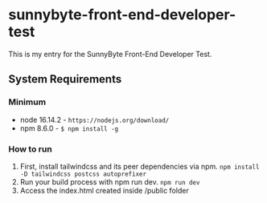 # sunnybyte-front-end-developer-test
This is my entry for the SunnyByte Front-End Developer Test.

## System Requirements

### Minimum
* node 16.14.2 - `https://nodejs.org/download/`
* npm 8.6.0 - `$ npm install -g`

### How to run
1. First, install tailwindcss and its peer dependencies via npm.
`npm install -D tailwindcss postcss autoprefixer`
2. Run your build process with npm run dev.
`npm run dev`
3. Access the index.html created inside /public folder


